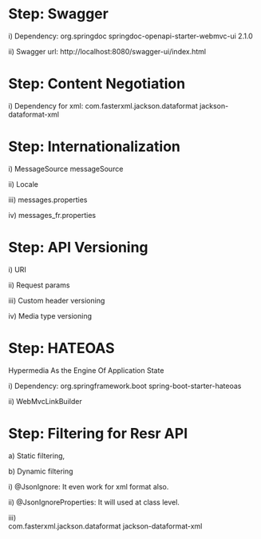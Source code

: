 
Step: Swagger
=============

i) Dependency: 
<dependency>
<groupId>org.springdoc</groupId>
<artifactId>springdoc-openapi-starter-webmvc-ui</artifactId>
<version>2.1.0</version>
</dependency>

ii) Swagger url: http://localhost:8080/swagger-ui/index.html

Step: Content Negotiation
==========================

i) Dependency for xml:
<dependency>
<groupId>com.fasterxml.jackson.dataformat</groupId>
<artifactId>jackson-dataformat-xml</artifactId>
</dependency>

Step: Internationalization
==========================

i) MessageSource messageSource

ii) Locale

iii) messages.properties

iv) messages_fr.properties


Step: API Versioning
==========================

i) URI

ii) Request params

iii) Custom header versioning

iv) Media type versioning


Step: HATEOAS
================
Hypermedia As the Engine Of Application State

i) Dependency:
<dependency>
<groupId>org.springframework.boot</groupId>
<artifactId>spring-boot-starter-hateoas</artifactId>
</dependency>


ii)  WebMvcLinkBuilder


Step: Filtering for Resr API
=============================

a) Static filtering,

b) Dynamic filtering


i) @JsonIgnore: It even work for xml format also. 

ii) @JsonIgnoreProperties: It will used at class level.

iii) 		
<dependency>
<groupId>com.fasterxml.jackson.dataformat</groupId>
<artifactId>jackson-dataformat-xml</artifactId>
</dependency>
